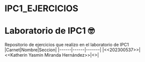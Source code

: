 # IPC1_EJERCICIOS
# Laboratorio de IPC1 🤓
Repositorio de ejercicios que realizo en el laboratorio de IPC1
|Carnet|Nombre|Seccion|
|------|------|-------|
|<<202300537>>|<<Katherin Yasmin Miranda Hernández>>|<<F>>|
